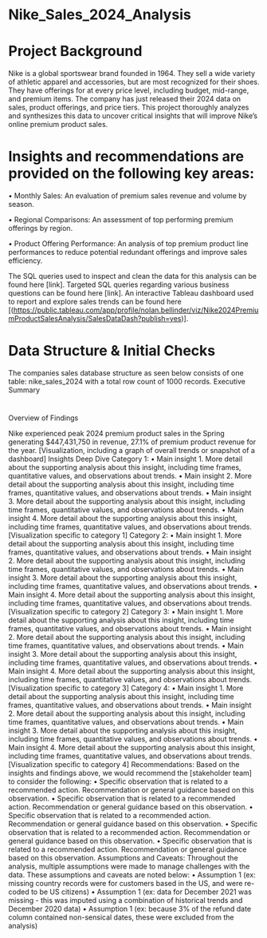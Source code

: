 # Nike_Sales_2024_Analysis

# Project Background

Nike is a global sportswear brand founded in 1964. They sell a wide variety of athletic apparel and accessories, but are most recognized for their shoes. They have offerings for at every price level, including budget, mid-range, and premium items. 
The company has just released their 2024 data on sales, product offerings, and price tiers. This project thoroughly analyzes and synthesizes this data to uncover critical insights that will improve Nike’s online premium product sales.

# Insights and recommendations are provided on the following key areas:
•	Monthly Sales: An evaluation of premium sales revenue and volume by season. 

•	Regional Comparisons: An assessment of top performing premium offerings by region.

•	Product Offering Performance: An analysis of top premium product line performances to reduce potential redundant offerings and improve sales efficiency. 

The SQL queries used to inspect and clean the data for this analysis can be found here [link].
Targeted SQL queries regarding various business questions can be found here [link].
An interactive Tableau dashboard used to report and explore sales trends can be found here [(https://public.tableau.com/app/profile/nolan.bellinder/viz/Nike2024PremiumProductSalesAnalysis/SalesDataDash?publish=yes)].

# Data Structure & Initial Checks

The companies sales database structure as seen below consists of one table: nike_sales_2024 with a total row count of 1000 records. 
Executive Summary
# 
Overview of Findings

Nike experienced peak 2024 premium product sales in the Spring generating $447,431,750 in revenue, 27.1% of premium product revenue for the year.
[Visualization, including a graph of overall trends or snapshot of a dashboard]
Insights Deep Dive
Category 1:
•	Main insight 1. More detail about the supporting analysis about this insight, including time frames, quantitative values, and observations about trends.
•	Main insight 2. More detail about the supporting analysis about this insight, including time frames, quantitative values, and observations about trends.
•	Main insight 3. More detail about the supporting analysis about this insight, including time frames, quantitative values, and observations about trends.
•	Main insight 4. More detail about the supporting analysis about this insight, including time frames, quantitative values, and observations about trends.
[Visualization specific to category 1]
Category 2:
•	Main insight 1. More detail about the supporting analysis about this insight, including time frames, quantitative values, and observations about trends.
•	Main insight 2. More detail about the supporting analysis about this insight, including time frames, quantitative values, and observations about trends.
•	Main insight 3. More detail about the supporting analysis about this insight, including time frames, quantitative values, and observations about trends.
•	Main insight 4. More detail about the supporting analysis about this insight, including time frames, quantitative values, and observations about trends.
[Visualization specific to category 2]
Category 3:
•	Main insight 1. More detail about the supporting analysis about this insight, including time frames, quantitative values, and observations about trends.
•	Main insight 2. More detail about the supporting analysis about this insight, including time frames, quantitative values, and observations about trends.
•	Main insight 3. More detail about the supporting analysis about this insight, including time frames, quantitative values, and observations about trends.
•	Main insight 4. More detail about the supporting analysis about this insight, including time frames, quantitative values, and observations about trends.
[Visualization specific to category 3]
Category 4:
•	Main insight 1. More detail about the supporting analysis about this insight, including time frames, quantitative values, and observations about trends.
•	Main insight 2. More detail about the supporting analysis about this insight, including time frames, quantitative values, and observations about trends.
•	Main insight 3. More detail about the supporting analysis about this insight, including time frames, quantitative values, and observations about trends.
•	Main insight 4. More detail about the supporting analysis about this insight, including time frames, quantitative values, and observations about trends.
[Visualization specific to category 4]
Recommendations:
Based on the insights and findings above, we would recommend the [stakeholder team] to consider the following:
•	Specific observation that is related to a recommended action. Recommendation or general guidance based on this observation.
•	Specific observation that is related to a recommended action. Recommendation or general guidance based on this observation.
•	Specific observation that is related to a recommended action. Recommendation or general guidance based on this observation.
•	Specific observation that is related to a recommended action. Recommendation or general guidance based on this observation.
•	Specific observation that is related to a recommended action. Recommendation or general guidance based on this observation.
Assumptions and Caveats:
Throughout the analysis, multiple assumptions were made to manage challenges with the data. These assumptions and caveats are noted below:
•	Assumption 1 (ex: missing country records were for customers based in the US, and were re-coded to be US citizens)
•	Assumption 1 (ex: data for December 2021 was missing - this was imputed using a combination of historical trends and December 2020 data)
•	Assumption 1 (ex: because 3% of the refund date column contained non-sensical dates, these were excluded from the analysis)
